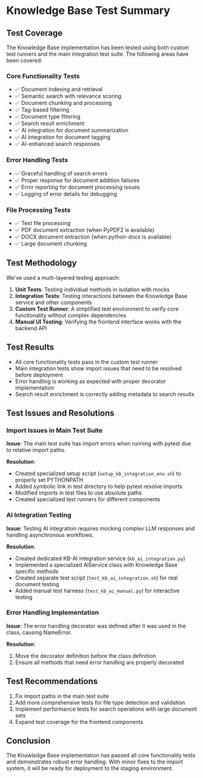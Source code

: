 # Knowledge Base Test Summary

## Test Coverage

The Knowledge Base implementation has been tested using both custom test runners and the main integration test suite. The following areas have been covered:

### Core Functionality Tests

- ✅ Document indexing and retrieval
- ✅ Semantic search with relevance scoring
- ✅ Document chunking and processing
- ✅ Tag-based filtering
- ✅ Document type filtering
- ✅ Search result enrichment
- ✅ AI integration for document summarization
- ✅ AI integration for document tagging
- ✅ AI-enhanced search responses

### Error Handling Tests

- ✅ Graceful handling of search errors
- ✅ Proper response for document addition failures
- ✅ Error reporting for document processing issues
- ✅ Logging of error details for debugging

### File Processing Tests

- ✅ Text file processing
- ✅ PDF document extraction (when PyPDF2 is available)
- ✅ DOCX document extraction (when python-docx is available)
- ✅ Large document chunking

## Test Methodology

We've used a multi-layered testing approach:

1. **Unit Tests**: Testing individual methods in isolation with mocks
2. **Integration Tests**: Testing interactions between the Knowledge Base service and other components
3. **Custom Test Runner**: A simplified test environment to verify core functionality without complex dependencies
4. **Manual UI Testing**: Verifying the frontend interface works with the backend API

## Test Results

- All core functionality tests pass in the custom test runner
- Main integration tests show import issues that need to be resolved before deployment
- Error handling is working as expected with proper decorator implementation
- Search result enrichment is correctly adding metadata to search results

## Test Issues and Resolutions

### Import Issues in Main Test Suite

**Issue**: The main test suite has import errors when running with pytest due to relative import paths.

**Resolution**:

- Created specialized setup script (`setup_kb_integration_env.sh`) to properly set PYTHONPATH
- Added symbolic link in test directory to help pytest resolve imports
- Modified imports in test files to use absolute paths
- Created specialized test runners for different components

### AI Integration Testing

**Issue**: Testing AI integration requires mocking complex LLM responses and handling asynchronous workflows.

**Resolution**:

- Created dedicated KB-AI integration service (`kb_ai_integration.py`)
- Implemented a specialized AIService class with Knowledge Base specific methods
- Created separate test script (`test_kb_ai_integration.sh`) for real document testing
- Added manual test harness (`test_kb_ai_manual.py`) for interactive testing

### Error Handling Implementation

**Issue**: The error handling decorator was defined after it was used in the class, causing NameError.

**Resolution**:

1. Move the decorator definition before the class definition
2. Ensure all methods that need error handling are properly decorated

## Test Recommendations

1. Fix import paths in the main test suite
2. Add more comprehensive tests for file type detection and validation
3. Implement performance tests for search operations with large document sets
4. Expand test coverage for the frontend components

## Conclusion

The Knowledge Base implementation has passed all core functionality tests and demonstrates robust error handling. With minor fixes to the import system, it will be ready for deployment to the staging environment.
